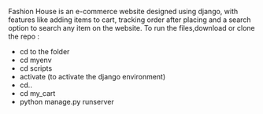 Fashion House is an e-commerce website designed using django, with features like adding items to cart, tracking order after placing and a search option to search any item on the website.
To run the files,download or clone the repo :
* cd to the folder
* cd myenv
* cd scripts 
* activate (to activate the django environment)
* cd.. 
* cd my_cart
* python manage.py runserver 
